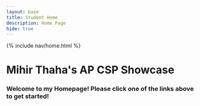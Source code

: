 ```yaml
---
layout: base
title: Student Home 
description: Home Page
hide: true
---
```


{% include nav/home.html %}

# Mihir Thaha's AP CSP Showcase #

### Welcome to my Homepage! Please click one of the links above to get started!






<script src="https://utteranc.es/client.js"
        repo="[ENTER REPO HERE]"
        issue-term="pathname"
        theme="icy-dark"
        crossorigin="anonymous"
        async>
</script>